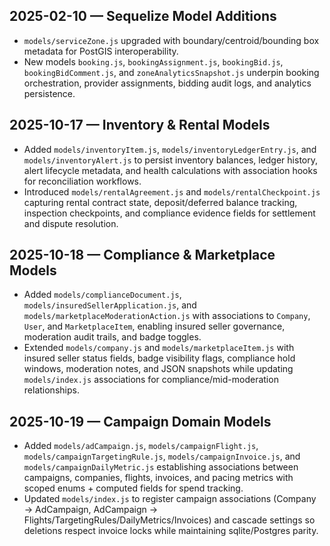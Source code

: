 ## 2025-02-10 — Sequelize Model Additions
- `models/serviceZone.js` upgraded with boundary/centroid/bounding box metadata for PostGIS interoperability.
- New models `booking.js`, `bookingAssignment.js`, `bookingBid.js`, `bookingBidComment.js`, and `zoneAnalyticsSnapshot.js` underpin booking orchestration, provider assignments, bidding audit logs, and analytics persistence.

## 2025-10-17 — Inventory & Rental Models
- Added `models/inventoryItem.js`, `models/inventoryLedgerEntry.js`, and `models/inventoryAlert.js` to persist inventory balances, ledger history, alert lifecycle metadata, and health calculations with association hooks for reconciliation workflows.
- Introduced `models/rentalAgreement.js` and `models/rentalCheckpoint.js` capturing rental contract state, deposit/deferred balance tracking, inspection checkpoints, and compliance evidence fields for settlement and dispute resolution.

## 2025-10-18 — Compliance & Marketplace Models
- Added `models/complianceDocument.js`, `models/insuredSellerApplication.js`, and `models/marketplaceModerationAction.js` with associations to `Company`, `User`, and `MarketplaceItem`, enabling insured seller governance, moderation audit trails, and badge toggles.
- Extended `models/company.js` and `models/marketplaceItem.js` with insured seller status fields, badge visibility flags, compliance hold windows, moderation notes, and JSON snapshots while updating `models/index.js` associations for compliance/mid-moderation relationships.

## 2025-10-19 — Campaign Domain Models
- Added `models/adCampaign.js`, `models/campaignFlight.js`, `models/campaignTargetingRule.js`, `models/campaignInvoice.js`, and `models/campaignDailyMetric.js` establishing associations between campaigns, companies, flights, invoices, and pacing metrics with scoped enums + computed fields for spend tracking.
- Updated `models/index.js` to register campaign associations (Company → AdCampaign, AdCampaign → Flights/TargetingRules/DailyMetrics/Invoices) and cascade settings so deletions respect invoice locks while maintaining sqlite/Postgres parity.
